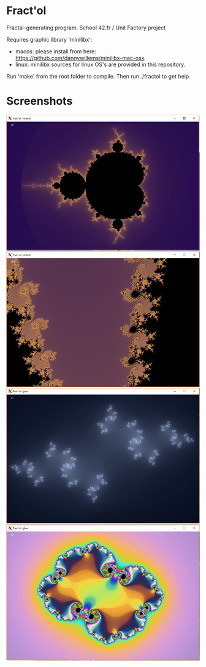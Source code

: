 # Fract'ol
Fractal-generating program. School 42.fr / Unit Factory project

Requires graphic library 'minilibx':
  - macos: please install from here: https://github.com/dannywillems/minilibx-mac-osx
  - linux: minilibx sources for linux OS's are provided in this repository.

Run 'make' from the root folder to compile. Then run ./fractol to get help.

# Screenshots
![Screenshot 1](/screenshots/Fractol_1.png?raw=true "Mandelbrot set overview")
![Screenshot 2](/screenshots/Fractol_2.png?raw=true "Mandelbrot set zoom")
![Screenshot 3](/screenshots/Fractol_3.png?raw=true "Julia set")
![Screenshot 4](/screenshots/Fractol_4.png?raw=true "Juliabar (with psy colormode)")
